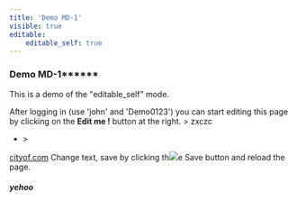 ```yaml
---
title: 'Demo MD-1'
visible: true
editable:
    editable_self: true
---
```


### Demo MD-1******

This is a demo of the "editable_self" mode.

After logging in (use 'john' and 'Demo0123') you can start editing this page by clicking on the <b>Edit me !</b> button at the right.
&gt; zxczc  
* &gt; 

[cityof.com](http://cityof.com)
Change text, save by clicking th![](http://)e Save button and reload the page.

##### **yehoo**
